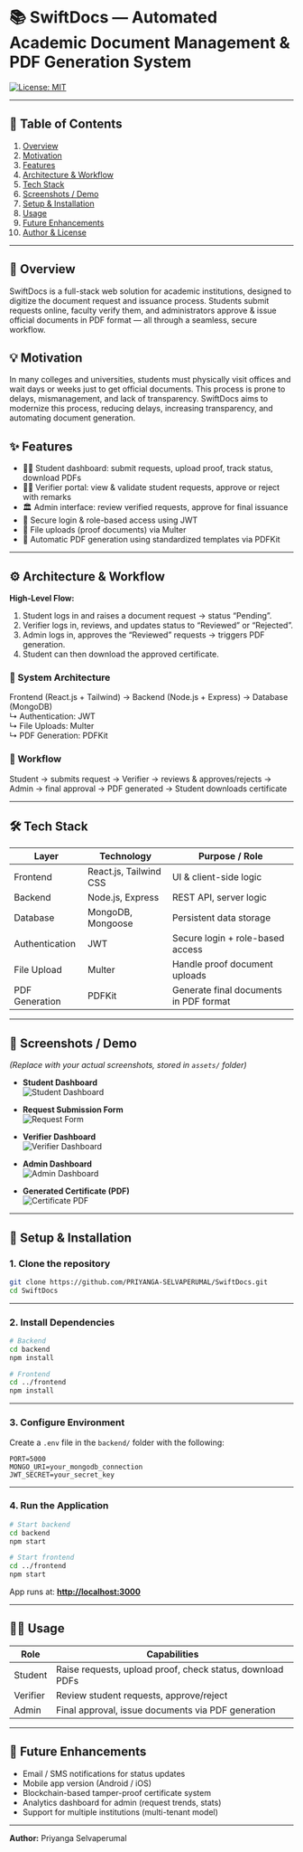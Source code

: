 
# 📚 SwiftDocs — Automated Academic Document Management & PDF Generation System

[![License: MIT](https://img.shields.io/badge/License-MIT-blue.svg)]()

---

## 📌 Table of Contents  
1. [Overview](#overview)  
2. [Motivation](#motivation)  
3. [Features](#features)  
4. [Architecture & Workflow](#architecture--workflow)  
5. [Tech Stack](#tech-stack)  
6. [Screenshots / Demo](#screenshots--demo)  
7. [Setup & Installation](#setup--installation)  
8. [Usage](#usage)  
9. [Future Enhancements](#future-enhancements)  
10. [Author & License](#author--license)  

---

<a name="overview"></a>
## 📖 Overview  
SwiftDocs is a full-stack web solution for academic institutions, designed to digitize the document request and issuance process. Students submit requests online, faculty verify them, and administrators approve & issue official documents in PDF format — all through a seamless, secure workflow.

<a name="motivation"></a> 
## 💡 Motivation  
In many colleges and universities, students must physically visit offices and wait days or weeks just to get official documents. This process is prone to delays, mismanagement, and lack of transparency. SwiftDocs aims to modernize this process, reducing delays, increasing transparency, and automating document generation.

<a name="motivation"></a> 
## ✨ Features  
- 🧑‍🎓 Student dashboard: submit requests, upload proof, track status, download PDFs  
- 👩‍🏫 Verifier portal: view & validate student requests, approve or reject with remarks  
- 🏛️ Admin interface: review verified requests, approve for final issuance  
- 🔐 Secure login & role-based access using JWT  
- 📂 File uploads (proof documents) via Multer  
- 📄 Automatic PDF generation using standardized templates via PDFKit  

---

<a name="architecture-workflow"></a>  
## ⚙️ Architecture & Workflow  

**High-Level Flow:**  
1. Student logs in and raises a document request → status “Pending”.  
2. Verifier logs in, reviews, and updates status to “Reviewed” or “Rejected”.  
3. Admin logs in, approves the “Reviewed” requests → triggers PDF generation.  
4. Student can then download the approved certificate. 

### 🔹 System Architecture  
Frontend (React.js + Tailwind) → Backend (Node.js + Express) → Database (MongoDB)  
                ↳ Authentication: JWT  
                ↳ File Uploads: Multer  
                ↳ PDF Generation: PDFKit  


### 🔹 Workflow  
Student → submits request → Verifier → reviews & approves/rejects → Admin → final approval → PDF generated → Student downloads certificate


---

<a name="tech-stack"></a> 
## 🛠️ Tech Stack  
| Layer        | Technology        | Purpose / Role                            |
|---------------|--------------------|--------------------------------------------|
| Frontend      | React.js, Tailwind CSS | UI & client-side logic                   |
| Backend       | Node.js, Express    | REST API, server logic                    |
| Database      | MongoDB, Mongoose   | Persistent data storage                   |
| Authentication| JWT                 | Secure login + role-based access           |
| File Upload   | Multer              | Handle proof document uploads              |
| PDF Generation| PDFKit              | Generate final documents in PDF format     |

---

<a name="screenshots"></a> 
## 📸 Screenshots / Demo  
*(Replace with your actual screenshots, stored in `assets/` folder)*

- **Student Dashboard**  
  ![Student Dashboard](assets/student_dashboard.png)

- **Request Submission Form**  
  ![Request Form](assets/request_form.png)

- **Verifier Dashboard**  
  ![Verifier Dashboard](assets/verifier.png)

- **Admin Dashboard**  
  ![Admin Dashboard](assets/admin.png)

- **Generated Certificate (PDF)**  
  ![Certificate PDF](assets/certificate.png)

---

<a name="installation"></a> 
## 🚀 Setup & Installation  

### 1. Clone the repository  
```bash
git clone https://github.com/PRIYANGA-SELVAPERUMAL/SwiftDocs.git  
cd SwiftDocs
````

---

### 2. Install Dependencies

```bash
# Backend
cd backend
npm install
```

```bash
# Frontend
cd ../frontend
npm install
```

---

### 3. Configure Environment

Create a `.env` file in the `backend/` folder with the following:

```env
PORT=5000
MONGO_URI=your_mongodb_connection
JWT_SECRET=your_secret_key
```

---

### 4. Run the Application

```bash
# Start backend
cd backend
npm start
```

```bash
# Start frontend
cd ../frontend
npm start
```

App runs at: **[http://localhost:3000](http://localhost:3000)**


---

<a name="usage"></a>  
## 👩‍💻 Usage

| Role     | Capabilities                                              |
| -------- | --------------------------------------------------------- |
| Student  | Raise requests, upload proof, check status, download PDFs |
| Verifier | Review student requests, approve/reject                   |
| Admin    | Final approval, issue documents via PDF generation        |

---

<a name="future-enhancements"></a>  
## 🔮 Future Enhancements

* Email / SMS notifications for status updates
* Mobile app version (Android / iOS)
* Blockchain-based tamper-proof certificate system
* Analytics dashboard for admin (request trends, stats)
* Support for multiple institutions (multi-tenant model)

---

**Author:** Priyanga Selvaperumal 


